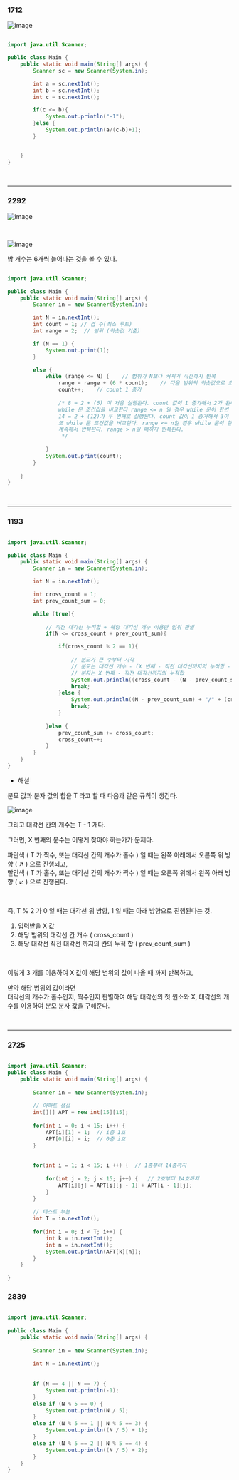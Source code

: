 ### 1712

![image](https://user-images.githubusercontent.com/78454649/157172551-f30b6fa5-c246-4492-b57a-3108119fc026.png)


```java

import java.util.Scanner;

public class Main {
    public static void main(String[] args) {
        Scanner sc = new Scanner(System.in);

        int a = sc.nextInt();
        int b = sc.nextInt();
        int c = sc.nextInt();

        if(c <= b){
            System.out.println("-1");
        }else {
            System.out.println(a/(c-b)+1);
        }


    }
}

```

<br/>

---

### 2292

![image](https://user-images.githubusercontent.com/78454649/157357196-438c7b34-0d98-46e1-8389-cc48cdeb0a08.png)

<br/>

![image](https://user-images.githubusercontent.com/78454649/157357251-6dd8546e-04dd-4c23-ab4a-ae3515edbe6d.png)

방 개수는 6개씩 늘어나는 것을 볼 수 있다.

```java

import java.util.Scanner;

public class Main {
    public static void main(String[] args) {
        Scanner in = new Scanner(System.in);

        int N = in.nextInt();
        int count = 1; // 겹 수(최소 루트)
        int range = 2;	// 범위 (최솟값 기준)

        if (N == 1) {
            System.out.print(1);
        }

        else {
            while (range <= N) {	// 범위가 N보다 커지기 직전까지 반복
                range = range + (6 * count);	// 다음 범위의 최솟값으로 초기화
                count++;	// count 1 증가
                
                /* 8 = 2 + (6) 이 처음 실행된다. count 값이 1 증가해서 2가 된다.
				while 문 조건값을 비교한다 range <= n 일 경우 while 문이 한번 더 실행된다.
				14 = 2 + (12)가 두 번째로 실행된다. count 값이 1 증가해서 3이 된다.
				또 while 문 조건값을 비교한다. range <= n일 경우 while 문이 한번 더 실행된다.
				계속해서 반복된다. range > n일 때까지 반복된다.
				 */
                
            }
            System.out.print(count);
        }
        
    }
}

```


<br/>

---

### 1193


```java

import java.util.Scanner;

public class Main {
    public static void main(String[] args) {
        Scanner in = new Scanner(System.in);

        int N = in.nextInt();

        int cross_count = 1;
        int prev_count_sum = 0;

        while (true){
            
            // 직전 대각선 누적합 + 해당 대각선 개수 이용한 범위 판별
            if(N <= cross_count + prev_count_sum){

                if(cross_count % 2 == 1){
                
                    // 분모가 큰 수부터 시작
					// 분모는 대각선 개수 - (X 번째 - 직전 대각선까지의 누적합 - 1) 
					// 분자는 X 번째 - 직전 대각선까지의 누적합 
                    System.out.println((cross_count - (N - prev_count_sum -1)) + "/" + (N - prev_count_sum));
                    break;
                }else {
                    System.out.println((N - prev_count_sum) + "/" + (cross_count - (N - prev_count_sum -1)));
                    break;
                }
                
            }else {
                prev_count_sum += cross_count;
                cross_count++;
            }
        }
    }
}

```

* 해설

분모 값과 분자 값의 합을 T 라고 할 때 다음과 같은 규칙이 생긴다.

![image](https://user-images.githubusercontent.com/78454649/157426687-1f6ef8aa-5173-4001-99c8-b00b2432cfe0.png)

그리고 대각선 칸의 개수는 T - 1 개다.

그러면, X 번째의 분수는 어떻게 찾아야 하는가가 문제다.

파란색 ( T 가 짝수, 또는 대각선 칸의 개수가 홀수 ) 일 때는 왼쪽 아래에서 오른쪽 위 방향 ( ↗︎ ) 으로 진행되고, <br/>
빨간색 ( T 가 홀수, 또는 대각선 칸의 개수가 짝수 ) 일 때는 오른쪽 위에서 왼쪽 아래 방향 ( ↙︎ ) 으로 진행된다.

<br/>

즉, T % 2 가 0 일 때는 대각선 위 방향, 1 일 때는 아래 방향으로 진행된다는 것.

1. 입력받을 X 값 <br/> 
2. 해당 범위의 대각선 칸 개수 ( cross_count ) <br/> 
3. 해당 대각선 직전 대각선 까지의 칸의 누적 합 ( prev_count_sum ) <br/>
 
<br/>

이렇게 3 개를 이용하여 X 값이 해당 범위의 값이 나올 때 까지 반복하고,

만약 해당 범위의 값이라면 <br/>
대각선의 개수가 홀수인지, 짝수인지 판별하여 해당 대각선의 첫 원소와 X, 대각선의 개수를 이용하여 분모 분자 값을 구해준다.


<br/>

---


### 2725

```java

import java.util.Scanner;
public class Main {
	public static void main(String[] args) {
		
		Scanner in = new Scanner(System.in);
		
		// 아파트 생성 
		int[][] APT = new int[15][15];
 
		for(int i = 0; i < 15; i++) {
			APT[i][1] = 1;	// i층 1호
			APT[0][i] = i;	// 0층 i호
		}
 
 
		for(int i = 1; i < 15; i ++) {	// 1층부터 14층까지
 
			for(int j = 2; j < 15; j++) {	// 2호부터 14호까지
				APT[i][j] = APT[i][j - 1] + APT[i - 1][j];
			}
		}
		
		// 테스트 부분 		
		int T = in.nextInt();
		
		for(int i = 0; i < T; i++) {
			int k = in.nextInt();
			int n = in.nextInt();
			System.out.println(APT[k][n]);
		}
	}
 
}

```


### 2839

```java

import java.util.Scanner;
 
public class Main {
	public static void main(String[] args) {
    
		Scanner in = new Scanner(System.in);
        
		int N = in.nextInt();
		
		
		if (N == 4 || N == 7) {
			System.out.println(-1);
		}
		else if (N % 5 == 0) {
			System.out.println(N / 5);
		}
		else if (N % 5 == 1 || N % 5 == 3) {
			System.out.println((N / 5) + 1);
		}
		else if (N % 5 == 2 || N % 5 == 4) {
			System.out.println((N / 5) + 2);
		}
	}
}

```






